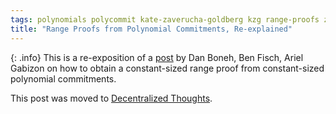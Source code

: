 ```yaml
---
tags: polynomials polycommit kate-zaverucha-goldberg kzg range-proofs zero-knowledge
title: "Range Proofs from Polynomial Commitments, Re-explained"
---
```


{: .info}
This is a re-exposition of a [post](https://hackmd.io/@dabo/B1U4kx8XI) by Dan Boneh, Ben Fisch, Ariel Gabizon on how to obtain a constant-sized range proof from constant-sized polynomial commitments.

This post was moved to [Decentralized Thoughts](https://decentralizedthoughts.github.io/2020-03-03-range-proofs-from-polynomial-commitments-reexplained/).
